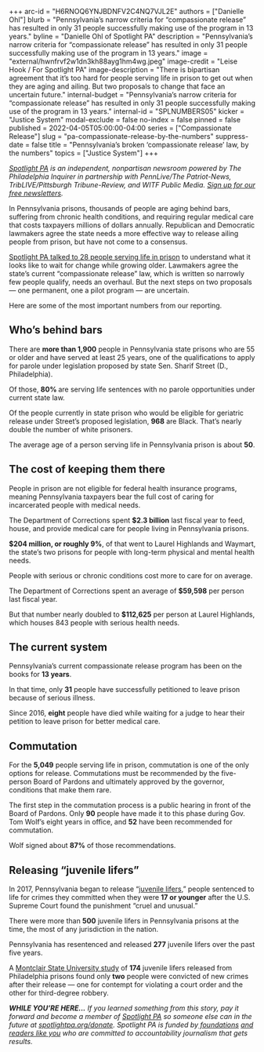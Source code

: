 +++
arc-id = "H6RNOQ6YNJBDNFV2C4NQ7VJL2E"
authors = ["Danielle Ohl"]
blurb = "Pennsylvania’s narrow criteria for “compassionate release” has resulted in only 31 people successfully making use of the program in 13 years."
byline = "Danielle Ohl of Spotlight PA"
description = "Pennsylvania’s narrow criteria for “compassionate release” has resulted in only 31 people successfully making use of the program in 13 years."
image = "external/hwnfrvf2w1dn3kh88ayg1hm4wg.jpeg"
image-credit = "Leise Hook / For Spotlight PA"
image-description = "There is bipartisan agreement that it’s too hard for people serving life in prison to get out when they are aging and ailing. But two proposals to change that face an uncertain future."
internal-budget = "Pennsylvania’s narrow criteria for “compassionate release” has resulted in only 31 people successfully making use of the program in 13 years."
internal-id = "SPLNUMBERS05"
kicker = "Justice System"
modal-exclude = false
no-index = false
pinned = false
published = 2022-04-05T05:00:00-04:00
series = ["Compassionate Release"]
slug = "pa-compassionate-release-by-the-numbers"
suppress-date = false
title = "Pennsylvania’s broken ‘compassionate release’ law, by the numbers"
topics = ["Justice System"]
+++

<a href="https://www.spotlightpa.org/"><i>Spotlight PA</i></a><i> is an independent, nonpartisan newsroom powered by The Philadelphia Inquirer in partnership with PennLive/The Patriot-News, TribLIVE/Pittsburgh Tribune-Review, and WITF Public Media. </i><a href="https://www.spotlightpa.org/newsletters"><i>Sign up for our free newsletters</i></a><i>.</i>

In Pennsylvania prisons, thousands of people are aging behind bars, suffering from chronic health conditions, and requiring regular medical care that costs taxpayers millions of dollars annually. Republican and Democratic lawmakers agree the state needs a more effective way to release ailing people from prison, but have not come to a consensus.

<a href="https://www.spotlightpa.org/news/2022/03/pa-prison-life-sentence-compassionate-release/">Spotlight PA talked to 28 people serving life in prison</a> to understand what it looks like to wait for change while growing older. Lawmakers agree the state’s current “compassionate release” law, which is written so narrowly few people qualify, needs an overhaul. But the next steps on two proposals — one permanent, one a pilot program — are uncertain.

Here are some of the most important numbers from our reporting.

<script src="https://www.spotlightpa.org/embed.js" async></script><div data-spl-embed-version="1" data-spl-src="https://www.spotlightpa.org/embeds/newsletter/"></div>

## Who’s behind bars

There are <b>more than 1,900</b> people in Pennsylvania state prisons who are 55 or older and have served at least 25 years, one of the qualifications to apply for parole under legislation proposed by state Sen. Sharif Street (D., Philadelphia).

Of those, <b>80% </b>are serving life sentences with no parole opportunities under current state law.

Of the people currently in state prison who would be eligible for geriatric release under Street’s proposed legislation, <b>968</b> are Black. That’s nearly double the number of white prisoners.

The average age of a person serving life in Pennsylvania prison is about <b>50</b>.

## The cost of keeping them there

People in prison are not eligible for federal health insurance programs, meaning Pennsylvania taxpayers bear the full cost of caring for incarcerated people with medical needs.

The Department of Corrections spent <b>$2.3 billion</b> last fiscal year to feed, house, and provide medical care for people living in Pennsylvania prisons.

<b>$204 million, or roughly 9%</b>, of that went to Laurel Highlands and Waymart, the state’s two prisons for people with long-term physical and mental health needs.

People with serious or chronic conditions cost more to care for on average.

The Department of Corrections spent an average of <b>$59,598</b> per person last fiscal year.

But that number nearly doubled to <b>$112,625</b> per person at Laurel Highlands, which houses 843 people with serious health needs.

## The current system

Pennsylvania’s current compassionate release program has been on the books for <b>13 years</b>.

In that time, only <b>31</b> people have successfully petitioned to leave prison because of serious illness.

Since 2016, <b>eight</b> people have died while waiting for a judge to hear their petition to leave prison for better medical care.

## Commutation

For the <b>5,049</b> people serving life in prison, commutation is one of the only options for release. Commutations must be recommended by the five-person Board of Pardons and ultimately approved by the governor, conditions that make them rare.

<script src="https://www.spotlightpa.org/embed.js" async></script><div data-spl-embed-version="1" data-spl-src="https://www.spotlightpa.org/embeds/donate/"></div>

The first step in the commutation process is a public hearing in front of the Board of Pardons. Only <b>90</b> people have made it to this phase during Gov. Tom Wolf’s eight years in office, and <b>52</b> have been recommended for commutation.

Wolf signed about <b>87%</b> of those recommendations.

## Releasing “juvenile lifers”

In 2017, Pennsylvania began to release “<a href="https://web.archive.org/20220121030043/https://www.cor.pa.gov/About%20Us/Initiatives/Pages/Juvenile-Lifers-Information.aspx">juvenile lifers</a>,” people sentenced to life for crimes they committed when they were <b>17 or younger</b> after the U.S. Supreme Court found the punishment “cruel and unusual.”

There were more than <b>500</b> juvenile lifers in Pennsylvania prisons at the time, the most of any jurisdiction in the nation.

Pennsylvania has resentenced and released <b>277</b> juvenile lifers over the past five years.

A <a href="https://www.msudecisionmakinglab.com/philadelphia-juvenile-lifers">Montclair State University study</a> of <b>174</b> juvenile lifers released from Philadelphia prisons found only <b>two</b> people were convicted of new crimes after their release — one for contempt for violating a court order and the other for third-degree robbery.

<i><b>WHILE YOU’RE HERE...</b></i><i> If you learned something from this story, pay it forward and become a member of </i><a href="https://www.spotlightpa.org/"><i>Spotlight PA</i></a><i> so someone else can in the future at </i><a href="http://spotlightpa.org/donate"><i>spotlightpa.org/donate</i></a><i>. Spotlight PA is funded by</i><a href="https://www.spotlightpa.org/support"><i> foundations</i></a><i> </i><a href="https://www.spotlightpa.org/support"><i>and readers like you</i></a><i> who are committed to accountability journalism that gets results.</i>
